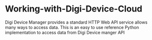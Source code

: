 # Working-with-Digi-Device-Cloud
Digi Device Manager provides a standard HTTP Web API service allows many ways to access data. This is an easy to use reference Python implementation to access data from Digi Device manger API
